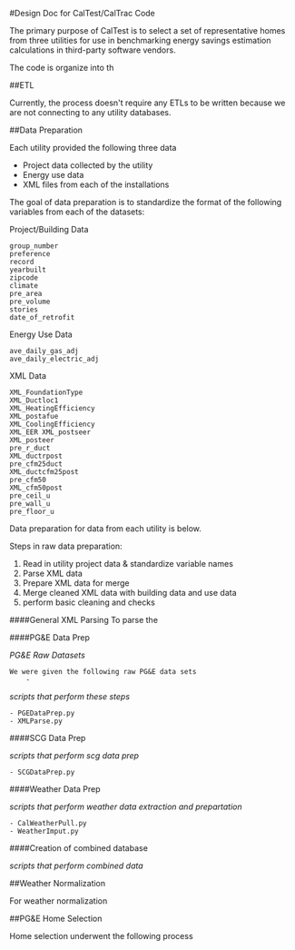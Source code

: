 #Design Doc for CalTest/CalTrac Code

The primary purpose of CalTest is to select a set of representative homes from three utilities for use in benchmarking energy savings estimation calculations in third-party software vendors.

The code is organize into th

##ETL

Currently, the process doesn't require any ETLs to be written because we are not connecting to any utility databases. 

##Data Preparation

Each utility provided the following three data 

- Project data collected by the utility
- Energy use data
- XML files from each of the installations

The goal of data preparation is to standardize the format of the following variables from each of the datasets:

Project/Building Data

	group_number	
	preference	
	record	
	yearbuilt	
	zipcode	
	climate	
	pre_area	
	pre_volume	
	stories	
	date_of_retrofit

Energy Use Data
	
	ave_daily_gas_adj
	ave_daily_electric_adj
	

XML Data
	
	XML_FoundationType	
	XML_Ductloc1	
	XML_HeatingEfficiency	
	XML_postafue	
	XML_CoolingEfficiency	
	XML_EER	XML_postseer	
	XML_posteer	
	pre_r_duct	
	XML_ductrpost	
	pre_cfm25duct	
	XML_ductcfm25post	
	pre_cfm50	
	XML_cfm50post	
	pre_ceil_u	
	pre_wall_u	
	pre_floor_u


Data preparation for data from each utility is below.

Steps in raw data preparation: 

1. Read in utility project data & standardize variable names
2. Parse XML data
3. Prepare XML data for merge
4. Merge cleaned XML data with building data and use data
5. perform basic cleaning and checks

####General XML Parsing
To parse the 


####PG&E Data Prep

*PG&E Raw Datasets*

	We were given the following raw PG&E data sets
		- 

*scripts that perform these steps*
	
	- PGEDataPrep.py
	- XMLParse.py
	


####SCG Data Prep

*scripts that perform scg data prep*

	- SCGDataPrep.py
	
####Weather Data Prep

*scripts that perform weather data extraction and prepartation*

	- CalWeatherPull.py
	- WeatherImput.py

####Creation of combined database

*scripts that perform combined data*


##Weather Normalization

For weather normalization

##PG&E Home Selection

Home selection underwent the following process

 

